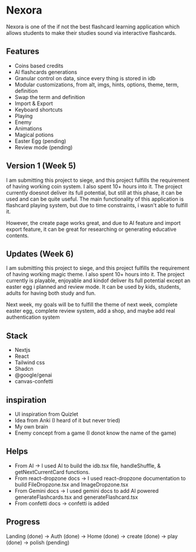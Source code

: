 # Nexora

Nexora is one of the if not the best flashcard learning application which allows students to make their studies sound via interactive flashcards.

## Features

- Coins based credits
- AI flashcards generations
- Granular control on data, since every thing is stored in idb
- Modular customizations, from alt, imgs, hints, options, theme, term, definition
- Swap the term and definition
- Import & Export
- Keyboard shortcuts
- Playing
- Enemy
- Animations
- Magical potions
- Easter Egg (pending)
- Review mode (pending)

## Version 1 (Week 5)

I am submitting this project to siege, and this project fulfills the requirement of having working coin system. I also spent 10+ hours into it. The project currently doesnot deliver its full potential, but still at this phase, it can be used and can be quite useful. The main functionality of this application is flashcard playing system, but due to time constraints, i wasn't able to fulfill it. 

However, the create page works great, and due to AI feature and import export feature, it can be great for researching or generating educative contents.

## Updates (Week 6)

I am submitting this project to siege, and this project fulfills the requirement of having working magic theme. I also spent 10+ hours into it. The project currently is playable, enjoyable and kindof deliver its full potential except an easter egg i planned and review mode. It can be used by kids, students, adults for having both study and fun. 

Next week, my goals will be to fulfill the theme of next week, complete easter egg, complete review system, add a shop, and maybe add real authentication system

## Stack

- Nextjs
- React
- Tailwind css
- Shadcn
- @google/genai
- canvas-confetti

## inspiration

- UI inspiration from Quizlet
- Idea from Anki (I heard of it but never tried)
- My own brain
- Enemy concept from a game (I donot know the name of the game)

## Helps

- From AI -> I used AI to build the idb.tsx file, handleShuffle, & getNextCurrentCard functions.
- From react-dropzone docs -> I used react-dropzone documentation to build FileDropzone.tsx and ImageDropzone.tsx
- From Gemini docs -> I used gemini docs to add AI powered generateFlashcards.tsx and generateFlashcard.tsx
- From confetti docs -> confetti is added

## Progress

Landing (done) -> Auth (done) -> Home (done) -> create (done) -> play (done) -> polish (pending)
